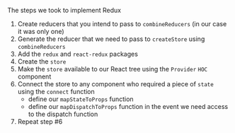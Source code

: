The steps we took to implement Redux

1. Create reducers that you intend to pass to `combineReducers` (in our case it was only one)
2. Generate the reducer that we need to pass to `createStore` using `combineReducers`
3. Add the `redux` and `react-redux` packages
4. Create the `store`
5. Make the `store` available to our React tree using the `Provider` `HOC` component
6. Connect the store to any component who required a piece of `state` using the `connect` function
    * define our `mapStateToProps` function
    * define our `mapDispatchToProps` function in the event we need access to the dispatch function
7. Repeat step #6